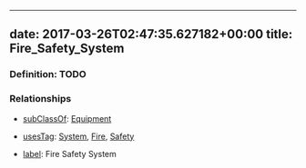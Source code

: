 
---
date: 2017-03-26T02:47:35.627182+00:00
title: Fire_Safety_System
---
### Definition: TODO

### Relationships

* [subClassOf](http://www.w3.org/2000/01/rdf-schema#subClassOf): [Equipment](https://brickschema.org/schema/1.0/Brick#Equipment)

* [usesTag](https://brickschema.org/schema/1.0/BrickFrame#usesTag): [System](https://brickschema.org/schema/1.0/BrickTag#System), [Fire](https://brickschema.org/schema/1.0/BrickTag#Fire), [Safety](https://brickschema.org/schema/1.0/BrickTag#Safety)

* [label](http://www.w3.org/2000/01/rdf-schema#label): Fire Safety System
